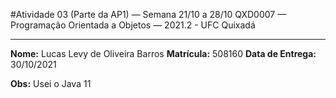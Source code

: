 #Atividade 03 (Parte da AP1) — Semana 21/10 a 28/10 QXD0007 — Programação Orientada a Objetos — 2021.2 - UFC Quixadá

****

**Nome:** Lucas Levy de Oliveira Barros
**Matrícula:** 508160
**Data de Entrega:** 30/10/2021


**Obs:** Usei o Java 11
